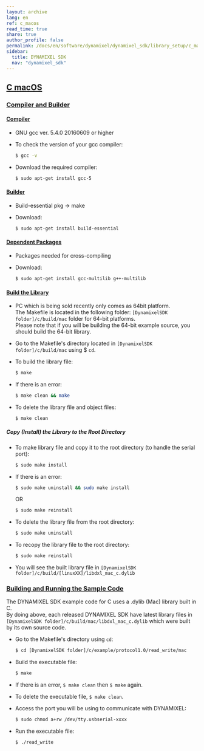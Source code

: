 ```yaml
---
layout: archive
lang: en
ref: c_macos
read_time: true
share: true
author_profile: false
permalink: /docs/en/software/dynamixel/dynamixel_sdk/library_setup/c_macos/dummy_dummy_dummy
sidebar:
  title: DYNAMIXEL SDK
  nav: "dynamixel_sdk"
---
```


<div style="counter-reset: h1 4"></div>
<div style="counter-reset: h2 2"></div>

<!--[dummy Header 1]>
  <h1 id="library-setup"><a href="#library-setup">Library Setup</a></h1>
<![end dummy Header 1]-->

## [C macOS](#c-macos)

### [Compiler and Builder](#compiler-and-builder)

#### [Compiler](#compiler)

* GNU gcc ver. 5.4.0 20160609 or higher
* To check the version of your gcc compiler:  

  ``` bash
  $ gcc -v 
  ```

* Download the required compiler:  

  ``` bash 
  $ sudo apt-get install gcc-5
  ```

#### [Builder](#builder)

* Build-essential pkg → make
* Download:  

  ``` bash 
  $ sudo apt-get install build-essential
  ```

#### [Dependent Packages](#dependent-packages) 

* Packages needed for cross-compiling 
* Download:  

  ``` bash 
  $ sudo apt-get install gcc-multilib g++-multilib
  ```

#### [Build the Library](#build-the-library)

* PC which is being sold recently only comes as 64bit platform.  
  The Makefile is located in the following folder: `[DynamixelSDK folder]/c/build/mac` folder for 64-bit platforms.  
  Please note that if you will be building the 64-bit example source, you should build the 64-bit library.
<!--
  ![](/assets/images/sw/sdk/dynamixel_sdk/library_setup/c/mac/library_file/c6.png)
-->
* Go to the Makefile's directory located in `[DynamixelSDK folder]/c/build/mac` using $ `cd`.

* To build the library file:  

  ``` bash
  $ make
  ```
<!--
  ![](/assets/images/sw/sdk/dynamixel_sdk/library_setup/c/mac/library_file/c1.png)
-->
* If there is an error:  

  ``` bash
  $ make clean && make
  ```

* To delete the library file and object files:  

  ``` bash
  $ make clean
  ```
<!--
  ![](/assets/images/sw/sdk/dynamixel_sdk/library_setup/c/mac/library_file/c2.png)
-->

##### Copy (Install) the Library to the Root Directory

* To make library file and copy it to the root directory (to handle the serial port):  

  ``` bash
  $ sudo make install
  ```
<!--
  ![](/assets/images/sw/sdk/dynamixel_sdk/library_setup/c/mac/library_file/c3.png)
-->
* If there is an error:  

  ``` bash
  $ sudo make uninstall && sudo make install
  ```
 
  OR

  ``` bash
  $ sudo make reinstall
  ```

* To delete the library file from the root directory:  

  ``` bash
  $ sudo make uninstall
  ```
<!--
  ![](/assets/images/sw/sdk/dynamixel_sdk/library_setup/c/mac/library_file/c4.png)
-->
* To recopy the library file to the root directory:  

  ``` bash
  $ sudo make reinstall
  ```
<!--
  ![](/assets/images/sw/sdk/dynamixel_sdk/library_setup/c/mac/library_file/c5.png)
-->
* You will see the built library file in `[DynamixelSDK folder]/c/build/[linuxXX]/libdxl_mac_c.dylib`

### [Building and Running the Sample Code](#building-and-running-the-sample-code)

The DYNAMIXEL SDK example code for C uses a .dylib (Mac) library built in C.  
By doing above, each released DYNAMIXEL SDK have latest library files in `[DynamixelSDK folder]/c/build/mac/libdxl_mac_c.dylib` which were built by its own source code. 

* Go to the Makefile's directory using `cd`:  

  ``` bash
  $ cd [DynamixelSDK folder]/c/example/protocol1.0/read_write/mac
  ```
<!--
  ![](/assets/images/sw/sdk/dynamixel_sdk/library_setup/c/mac/sample_code/exc4.png)
-->
* Build the executable file: 

  ``` bash
  $ make
  ```
<!--
  ![](/assets/images/sw/sdk/dynamixel_sdk/library_setup/c/mac/sample_code/exc1.png)
-->
* If there is an error, `$ make clean` then `$ make` again.

* To delete the executable file, `$ make clean`.
<!--
  ![](/assets/images/sw/sdk/dynamixel_sdk/library_setup/c/mac/sample_code/exc2.png)
-->
* Access the port you will be using to communicate with DYNAMIXEL: 

  ``` bash
  $ sudo chmod a+rw /dev/tty.usbserial-xxxx
  ```
<!--
  ![](/assets/images/sw/sdk/dynamixel_sdk/library_setup/c/mac/sample_code/exc3.png)
-->
* Run the executable file: 

  ``` bash
  $ ./read_write
  ```
<!--
  ![](/assets/images/sw/sdk/dynamixel_sdk/library_setup/c/mac/sample_code/exc5.png)
-->
